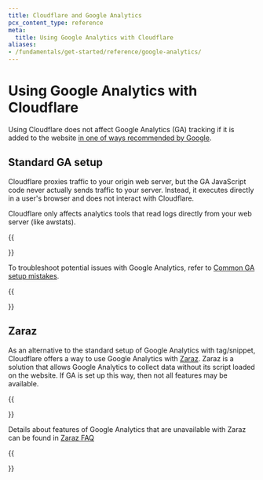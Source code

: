 ```yaml
---
title: Cloudflare and Google Analytics
pcx_content_type: reference
meta:
  title: Using Google Analytics with Cloudflare
aliases:
- /fundamentals/get-started/reference/google-analytics/
---
```


# Using Google Analytics with Cloudflare

Using Cloudflare does not affect Google Analytics (GA) tracking if it is added to the website [in one of ways recommended by Google](https://support.google.com/analytics/answer/9304153#add-tag).

## Standard GA setup

Cloudflare proxies traffic to your origin web server, but the GA JavaScript code never actually sends traffic to your server. Instead, it executes directly in a user's browser and does not interact with Cloudflare.

Cloudflare only affects analytics tools that read logs directly from your web server (like awstats).

{{<Aside type="note">}}

To troubleshoot potential issues with Google Analytics, refer to [Common GA setup mistakes](https://support.google.com/analytics/answer/1009683).

{{</Aside>}}

## Zaraz

As an alternative to the standard setup of Google Analytics with tag/snippet, Cloudflare offers a way to use Google Analytics with [Zaraz](/zaraz/). Zaraz is a solution that allows Google Analytics to collect data without its script loaded on the website. If GA is set up this way, then not all features may be available. 

{{<Aside type="note">}}

Details about features of Google Analytics that are unavailable with Zaraz can be found in [Zaraz FAQ](/zaraz/faq/#tools)

{{</Aside>}}

